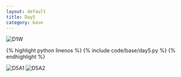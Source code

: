 ```yaml
---
layout: default
title: Day5
category: base
---
```


![D1W](https://cdn.jsdelivr.net/gh/102300671/image@main/pydevbase/base/D5W.png)

{% highlight python linenos %}
{% include code/base/day5.py %}
{% endhighlight %}

![D5A1](https://cdn.jsdelivr.net/gh/102300671/image@main/pydevbase/base/D5A1.png)
![D5A2](https://cdn.jsdelivr.net/gh/102300671/image@main/pydevbase/base/D5A2.png)
